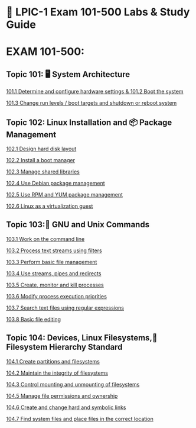 # 🔧 LPIC-1 Exam 101-500 Labs & Study Guide

# EXAM 101-500:
## Topic 101: 🖥️ System Architecture
[101.1 Determine and configure hardware settings & 101.2 Boot the system](https://github.com/Jose01000111/101.1-Determine-and-configure-hardware-settings.git)

[101.3 Change run levels / boot targets and shutdown or reboot system](https://github.com/Jose01000111/101.3-Change-run-levels-boot-targets-and-shutdown-or-reboot-system.git)

## Topic 102: Linux Installation and 📦 Package Management

[102.1 Design hard disk layout](https://github.com/Jose01000111/102.1-Disk_Layout_design.git)
 
[102.2 Install a boot manager](https://github.com/Jose01000111/LPIC1-102.2-Install-a-Boot-Manager.git)
 
[102.3 Manage shared libraries](https://github.com/Jose01000111/102.3-Managed-Shared-Libraries.git)
 
[102.4 Use Debian package management](https://github.com/Jose01000111/102.4-Use-Debian-Package-Management.git)
 
[102.5 Use RPM and YUM package management](https://github.com/Jose01000111/102.5-Use-RPM-and-YUM-package-management.git)
 
[102.6 Linux as a virtualization guest](https://github.com/Jose01000111/Linux-as-a-Virtualization-Guest.git)

## Topic 103:🐧 GNU and Unix Commands

[103.1 Work on the command line](https://github.com/Jose01000111/103.1-Work-on-the-command-line.git)
 
[103.2 Process text streams using filters]()
 
[103.3 Perform basic file management]()
 
[103.4 Use streams, pipes and redirects]()
 
[103.5 Create, monitor and kill processes]()
 
[103.6 Modify process execution priorities]()
 
[103.7 Search text files using regular expressions]()
 
[103.8 Basic file editing]()

## Topic 104: Devices, Linux Filesystems,📂 Filesystem Hierarchy Standard

[104.1 Create partitions and filesystems]()
 
[104.2 Maintain the integrity of filesystems]()
 
[104.3 Control mounting and unmounting of filesystems]()
 
[104.5 Manage file permissions and ownership]()
 
[104.6 Create and change hard and symbolic links]()
 
[104.7 Find system files and place files in the correct location]()
